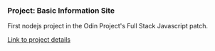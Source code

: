 ### Project: Basic Information Site

First nodejs project in the Odin Project's Full Stack Javascript patch.

[Link to project details](https://www.theodinproject.com/lessons/nodejs-basic-informational-site)
